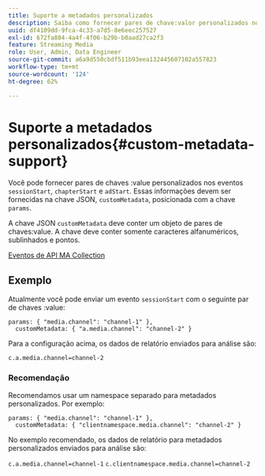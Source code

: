 ```yaml
---
title: Suporte a metadados personalizados
description: Saiba como fornecer pares de chave:valor personalizados nos eventos sessionStart, chapterStart e adStart.
uuid: df4109dd-9fca-4c33-a7d5-8e6eec257527
exl-id: 672fa804-4a4f-4f06-b29b-b0aad27ca2f3
feature: Streaming Media
role: User, Admin, Data Engineer
source-git-commit: a6a9d550cbdf511b93eea132445607102a557823
workflow-type: tm+mt
source-wordcount: '124'
ht-degree: 62%

---
```


# Suporte a metadados personalizados{#custom-metadata-support}

Você pode fornecer pares de chaves :value personalizados nos eventos `sessionStart`, `chapterStart` e `adStart`. Essas informações devem ser fornecidas na chave JSON, `customMetadata`, posicionada com a chave `params`.

A chave JSON `customMetadata` deve conter um objeto de pares de chaves:value. A chave deve conter somente caracteres alfanuméricos, sublinhados e pontos.

[Eventos de API MA Collection](../mc-api-ref/mc-api-events-req.md)

## Exemplo

Atualmente você pode enviar um evento `sessionStart` com o seguinte par de chaves :value:

```
params: { "media.channel": "channel-1" },
  customMetadata: { "a.media.channel": "channel-2" }
```

Para a configuração acima, os dados de relatório enviados para análise são:

`c.a.media.channel=channel-2`

### Recomendação

Recomendamos usar um namespace separado para metadados personalizados. Por exemplo:

```
params: { "media.channel": "channel-1" },
  customMetadata: { "clientnamespace.media.channel": "channel-2" }
```

No exemplo recomendado, os dados de relatório para metadados personalizados enviados para análise são:

`c.a.media.channel=channel-1`
`c.clientnamespace.media.channel=channel-2`
